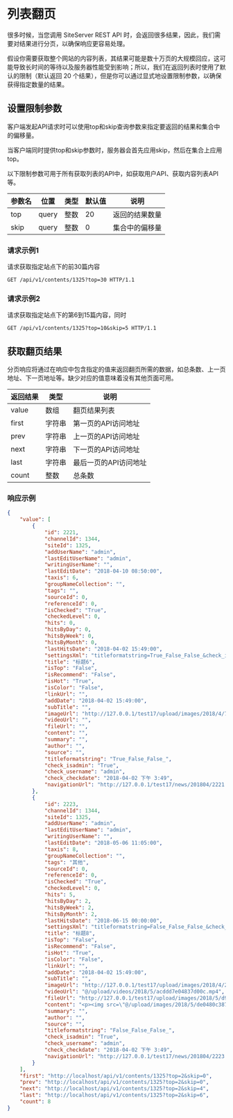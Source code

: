 # 列表翻页

很多时候，当您调用 SiteServer REST API 时，会返回很多结果，因此，我们需要对结果进行分页，以确保响应更容易处理。

假设你需要获取整个网站的内容列表，其结果可能是数十万页的大规模回应，这可能导致长时间的等待以及服务器性能受到影响；所以，我们在返回列表时使用了默认的限制（默认返回 20 个结果），但是你可以通过显式地设置限制参数，以确保获得指定数量的结果。

## 设置限制参数

客户端发起API请求时可以使用top和skip查询参数来指定要返回的结果和集合中的偏移量。

当客户端同时提供top和skip参数时，服务器会首先应用skip，然后在集合上应用top。

以下限制参数可用于所有获取列表的API中，如获取用户API、获取内容列表API等。

| 参数名 | 位置  | 类型 | 默认值 | 说明           |
| ------ | ----- | ---- | ------ | -------------- |
| top    | query | 整数 | 20     | 返回的结果数量 |
| skip   | query | 整数 | 0      | 集合中的偏移量 |

### 请求示例1

请求获取指定站点下的前30篇内容

```http
GET /api/v1/contents/1325?top=30 HTTP/1.1
```

### 请求示例2

请求获取指定站点下的第6到15篇内容，同时

```http
GET /api/v1/contents/1325?top=10&skip=5 HTTP/1.1
```

## 获取翻页结果

分页响应将通过在响应中包含指定的值来返回翻页所需的数据，如总条数、上一页地址、下一页地址等。缺少对应的值意味着没有其他页面可用。

| 返回结果 | 类型   | 说明                  |
| -------- | ------ | --------------------- |
| value    | 数组   | 翻页结果列表          |
| first    | 字符串 | 第一页的API访问地址   |
| prev     | 字符串 | 上一页的API访问地址   |
| next     | 字符串 | 下一页的API访问地址   |
| last     | 字符串 | 最后一页的API访问地址 |
| count    | 整数   | 总条数                |

### 响应示例

```json
{
    "value": [
        {
            "id": 2221,
            "channelId": 1344,
            "siteId": 1325,
            "addUserName": "admin",
            "lastEditUserName": "admin",
            "writingUserName": "",
            "lastEditDate": "2018-04-10 08:50:00",
            "taxis": 6,
            "groupNameCollection": "",
            "tags": "",
            "sourceId": 0,
            "referenceId": 0,
            "isChecked": "True",
            "checkedLevel": 0,
            "hits": 0,
            "hitsByDay": 0,
            "hitsByWeek": 0,
            "hitsByMonth": 0,
            "lastHitsDate": "2018-04-02 15:49:00",
            "settingsXml": "titleformatstring=True_False_False_&check_isadmin=True&check_username=admin&check_checkdate=2018-04-02 下午 3:49",
            "title": "标题6",
            "isTop": "False",
            "isRecommend": "False",
            "isHot": "True",
            "isColor": "False",
            "linkUrl": "",
            "addDate": "2018-04-02 15:49:00",
            "subTitle": "",
            "imageUrl": "http://127.0.0.1/test17/upload/images/2018/4/7765a380c3d18abd.jpg",
            "videoUrl": "",
            "fileUrl": "",
            "content": "",
            "summary": "",
            "author": "",
            "source": "",
            "titleformatstring": "True_False_False_",
            "check_isadmin": "True",
            "check_username": "admin",
            "check_checkdate": "2018-04-02 下午 3:49",
            "navigationUrl": "http://127.0.0.1/test17/news/201804/2221.html"
        },
        {
            "id": 2223,
            "channelId": 1344,
            "siteId": 1325,
            "addUserName": "admin",
            "lastEditUserName": "admin",
            "writingUserName": "",
            "lastEditDate": "2018-05-06 11:05:00",
            "taxis": 8,
            "groupNameCollection": "",
            "tags": "其他",
            "sourceId": 0,
            "referenceId": 0,
            "isChecked": "True",
            "checkedLevel": 0,
            "hits": 5,
            "hitsByDay": 2,
            "hitsByWeek": 2,
            "hitsByMonth": 2,
            "lastHitsDate": "2018-06-15 00:00:00",
            "settingsXml": "titleformatstring=False_False_False_&check_isadmin=True&check_username=admin&check_checkdate=2018-04-02 下午 3:49",
            "title": "标题8",
            "isTop": "False",
            "isRecommend": "False",
            "isHot": "True",
            "isColor": "False",
            "linkUrl": "",
            "addDate": "2018-04-02 15:49:00",
            "subTitle": "",
            "imageUrl": "http://127.0.0.1/test17/upload/images/2018/4/2a131c625f84a37d.jpg",
            "videoUrl": "@/upload/videos/2018/5/acddd7e04837d00c.mp4",
            "fileUrl": "http://127.0.0.1/test17/upload/images/2018/5/d9241fe1de65d4ea.jpg",
            "content": "<p><img src=\"@/upload/images/2018/5/de0480c38737bbde.png\"/><img src=\"@/upload/images/2018/5/213add0d1ccf20e2.jpg\" title=\"ISO9001中文.jpg\" alt=\"ISO9001中文.jpg\"/><img src=\"@/upload/images/2018/5/7d2250f2955d1c09.png\"/></p>",
            "summary": "",
            "author": "",
            "source": "",
            "titleformatstring": "False_False_False_",
            "check_isadmin": "True",
            "check_username": "admin",
            "check_checkdate": "2018-04-02 下午 3:49",
            "navigationUrl": "http://127.0.0.1/test17/news/201804/2223.html"
        }
    ],
    "first": "http://localhost/api/v1/contents/1325?top=2&skip=0",
    "prev": "http://localhost/api/v1/contents/1325?top=2&skip=0",
    "next": "http://localhost/api/v1/contents/1325?top=2&skip=4",
    "last": "http://localhost/api/v1/contents/1325?top=2&skip=6",
    "count": 8
}
```